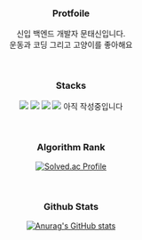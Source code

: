 <h3 align="center">Protfoile</h3>  
<p align="center">신입 백엔드 개발자 문태신입니다. <br/>
운동과 코딩 그리고 고양이를 좋아해요</p><br/> 

<h3 align="center">Stacks</h3>
<p align="center">
  <img src="https://img.shields.io/badge/Java-000000?style=flat-square&logo=Java&logoColor=white"/>
  <img src="https://img.shields.io/badge/Spring-6DB337?style=flat-square&logo=Spring&logoColor=white"/>
  <img src="https://img.shields.io/badge/Springboot-6DB33F?style=flat-square&logo=springboot&logoColor=white"/>
  <img src="https://img.shields.io/badge/MySQL-4479A1?style=flat-square&logo=mysql&logoColor=white"/>
  아직 작성중입니다
</p><br/>

<h3 align="center">Algorithm Rank</h3>
<div align="center">
  
[![Solved.ac Profile](http://mazassumnida.wtf/api/v2/generate_badge?boj=kjk06119)](https://solved.ac/kjk06119/)
</div><br/>

<h3 align="center">Github Stats</h3>
<div align="center">
  
[![Anurag's GitHub stats](https://github-readme-stats.vercel.app/api?username=taeaeaexin&hide_title=true&show_icons=true&theme=vue)](https://github.com/taeaeaexin/github-readme-stats)
</div>

